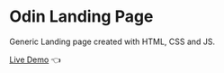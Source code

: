 # Odin Landing Page
Generic Landing page created with HTML, CSS and JS.

[Live Demo]( https://yuxuanx1e.github.io/odin-landing-page/) :point_left:
